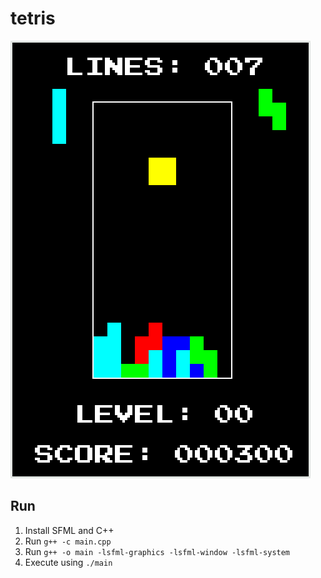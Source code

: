 # tetris

![tetris](images/tetris.png "tetris")

## Run
1. Install SFML and C++
2. Run `g++ -c main.cpp`
3. Run `g++ -o main -lsfml-graphics -lsfml-window -lsfml-system`
4. Execute using `./main`
